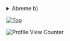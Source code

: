 <details> 
<summary align="left">Abreme b)</summary>
<pre>
- 👋 Hola yo soy @Jennifer7w7
- 👀 Estoy interesada en ...
- 🌱 Actualmente estoy aprendiendo ...
- 💞️ Estoy buscando colaborar en ...
- 📫 Como llegar a mi ...
</pre>
  </details>
  
[![Top](https://github-readme-stats.vercel.app/api/top-langs/?username=Jennifer7w7&exclude_repo=eslint-config&theme=dracula)](https://github.com/anuraghazra/github-readme-stats)

![Profile View Counter](https://komarev.com/ghpvc/?username=Jennifer7w7)

<!---
Jennifer7w7/Jennifer7w7 es un repositorio ✨ especial ✨ porque su `README.md` (este archivo) aparece en su perfil de GitHub. 9 Puede hacer clic en el enlace Vista previa para ver los cambios. 10 --->
